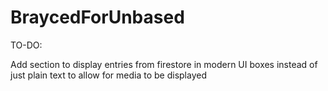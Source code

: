 # BraycedForUnbased

TO-DO:

Add section to display entries from firestore in modern UI boxes instead of just plain text to allow for media to be displayed